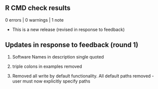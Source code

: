## R CMD check results

0 errors | 0 warnings | 1 note

* This is a new release (revised in response to feedback)

## Updates in response to feedback (round 1)

1. Software Names in description single quoted

2. triple colons in examples removed

3. Removed all write by default functionality. All default paths removed - user must now explicitly specify paths
